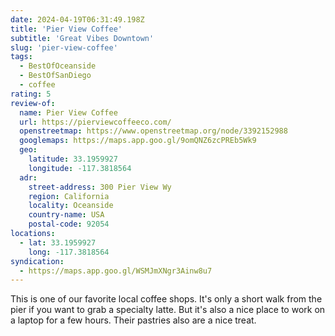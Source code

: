 ```yaml
---
date: 2024-04-19T06:31:49.198Z
title: 'Pier View Coffee'
subtitle: 'Great Vibes Downtown'
slug: 'pier-view-coffee'
tags:
  - BestOfOceanside
  - BestOfSanDiego
  - coffee
rating: 5
review-of:
  name: Pier View Coffee
  url: https://pierviewcoffeeco.com/
  openstreetmap: https://www.openstreetmap.org/node/3392152988
  googlemaps: https://maps.app.goo.gl/9omQNZ6zcPREb5Wk9
  geo:
    latitude: 33.1959927
    longitude: -117.3818564
  adr:
    street-address: 300 Pier View Wy
    region: California
    locality: Oceanside
    country-name: USA
    postal-code: 92054
locations:
  - lat: 33.1959927
    long: -117.3818564
syndication:
  - https://maps.app.goo.gl/WSMJmXNgr3Ainw8u7
---
```


This is one of our favorite local coffee shops.
It's only a short walk from the pier if you want to grab a specialty latte.
But it's also a nice place to work on a laptop for a few hours.
Their pastries also are a nice treat.

